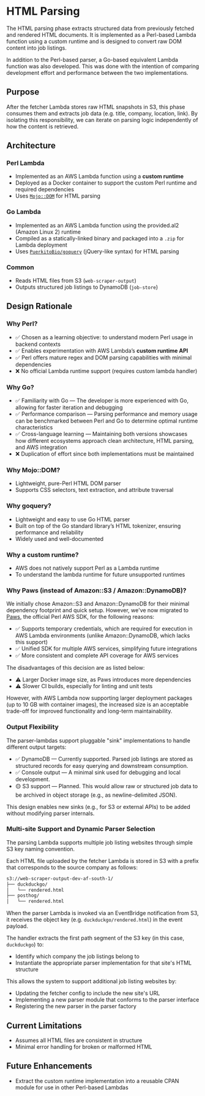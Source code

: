 # HTML Parsing

The HTML parsing phase extracts structured data from previously fetched and rendered HTML documents. It is implemented as a Perl-based Lambda function using a custom runtime and is designed to convert raw DOM content into job listings.

In addition to the Perl-based parser, a Go-based equivalent Lambda function was also developed. This was done with the intention of comparing development effort and performance between the two implementations.

## Purpose

After the fetcher Lambda stores raw HTML snapshots in S3, this phase consumes them and extracts job data (e.g. title, company, location, link). By isolating this responsibility, we can iterate on parsing logic independently of how the content is retrieved.

## Architecture

### Perl Lambda
- Implemented as an AWS Lambda function using a **custom runtime**
- Deployed as a Docker container to support the custom Perl runtime and required dependencies
- Uses [`Mojo::DOM`](https://metacpan.org/pod/Mojo::DOM) for HTML parsing

### Go Lambda
- Implemented as an AWS Lambda function using the provided.al2 (Amazon Linux 2) runtime
- Compiled as a statically-linked binary and packaged into a `.zip` for Lambda deployment
- Uses [`PuerkitoBio/goquery`](https://github.com/PuerkitoBio/goquery) (jQuery-like syntax) for HTML parsing

### Common
- Reads HTML files from S3 (`web-scraper-output`)
- Outputs structured job listings to DynamoDB (`job-store`)

## Design Rationale

### Why Perl?

- ✅ Chosen as a learning objective: to understand modern Perl usage in backend contexts
- ✅ Enables experimentation with AWS Lambda’s **custom runtime API**
- ✅ Perl offers mature regex and DOM parsing capabilities with minimal dependencies
- ❌ No official Lambda runtime support (requires custom lambda handler)

### Why Go?
- ✅ Familiarity with Go — The developer is more experienced with Go, allowing for faster iteration and debugging
- ✅ Performance comparison — Parsing performance and memory usage can be benchmarked between Perl and Go to determine optimal runtime characteristics
- ✅ Cross-language learning — Maintaining both versions showcases how different ecosystems approach clean architecture, HTML parsing, and AWS integration
- ❌ Duplication of effort since both implementations must be maintained

### Why Mojo::DOM?

- Lightweight, pure-Perl HTML DOM parser
- Supports CSS selectors, text extraction, and attribute traversal

### Why goquery?

- Lightweight and easy to use Go HTML parser
- Built on top of the Go standard library’s HTML tokenizer, ensuring performance and reliability
- Widely used and well-documented

### Why a custom runtime?

- AWS does not natively support Perl as a Lambda runtime
- To understand the lambda runtime for future unsupported runtimes

### Why Paws (instead of Amazon::S3 / Amazon::DynamoDB)?
We initially chose Amazon::S3 and Amazon::DynamoDB for their minimal dependency footprint and quick setup. However, we've now migrated to [Paws](https://metacpan.org/pod/Paws), the official Perl AWS SDK, for the following reasons:

- ✅ Supports temporary credentials, which are required for execution in AWS Lambda environments (unlike Amazon::DynamoDB, which lacks this support)
- ✅ Unified SDK for multiple AWS services, simplifying future integrations
- ✅ More consistent and complete API coverage for AWS services

The disadvantages of this decision are as listed below:

- ⚠️ Larger Docker image size, as Paws introduces more dependencies
- ⚠️ Slower CI builds, especially for linting and unit tests

However, with AWS Lambda now supporting larger deployment packages (up to 10 GB with container images), the increased size is an acceptable trade-off for improved functionality and long-term maintainability.

### Output Flexibility
The parser-lambdas support pluggable "sink" implementations to handle different output targets:

- ✅ DynamoDB — Currently supported. Parsed job listings are stored as structured records for easy querying and downstream consumption.
- ✅ Console output — A minimal sink used for debugging and local development.
- 🟡 S3 support — Planned. This would allow raw or structured job data to be archived in object storage (e.g., as newline-delimited JSON).

This design enables new sinks (e.g., for S3 or external APIs) to be added without modifying parser internals.

### Multi-site Support and Dynamic Parser Selection
The parsing Lambda supports multiple job listing websites through simple S3 key naming convention.

Each HTML file uploaded by the fetcher Lambda is stored in S3 with a prefix that corresponds to the source company as follows:

```bash
s3://web-scraper-output-dev-af-south-1/
├── duckduckgo/
│   └── rendered.html
├── posthog/
│   └── rendered.html
```

When the parser Lambda is invoked via an EventBridge notification from S3, it receives the object key (e.g. `duckduckgo/rendered.html`) in the event payload. 

The handler extracts the first path segment of the S3 key (in this case, `duckduckgo`) to:
- Identify which company the job listings belong to
- Instantiate the appropriate parser implementation for that site's HTML structure

This allows the system to support additional job listing websites by:
- Updating the fetcher config to include the new site's URL
- Implementing a new parser module that conforms to the parser interface
- Registering the new parser in the parser factory

## Current Limitations

- Assumes all HTML files are consistent in structure
- Minimal error handling for broken or malformed HTML

## Future Enhancements

- Extract the custom runtime implementation into a reusable CPAN module for use in other Perl-based Lambdas

